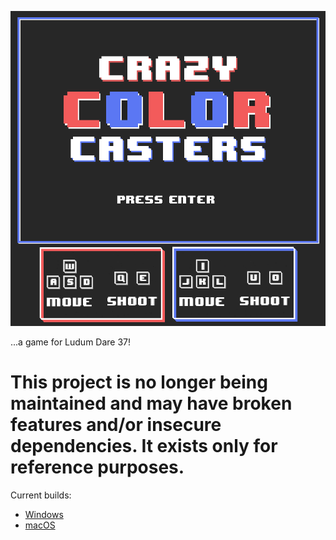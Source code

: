 ![alt text](https://github.com/suzicurran/ldjam37/blob/master/WIPAssets/TitleScreenSquareV2.png "Title Screen")

...a game for Ludum Dare 37!

# This project is no longer being maintained and may have broken features and/or insecure dependencies. It exists only for reference purposes.

Current builds:

* [Windows](https://github.com/suzicurran/ldjam37/raw/master/Builds/game.exe)
* [macOS](https://github.com/suzicurran/ldjam37/raw/master/Builds/CrazyColorCasters.zip)
